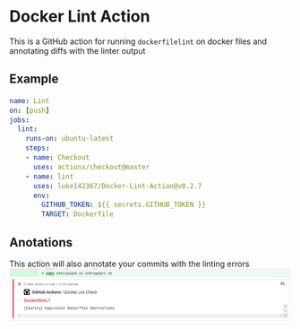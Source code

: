 # Docker Lint Action

This is a GitHub action for running `dockerfilelint` on docker files and annotating diffs with the linter output

## Example

```yaml
name: Lint
on: [push]
jobs:
  lint:
    runs-on: ubuntu-latest
    steps: 
    - name: Checkout
      uses: actions/checkout@master
    - name: lint
      uses: luke142367/Docker-Lint-Action@v0.2.7
      env:
        GITHUB_TOKEN: ${{ secrets.GITHUB_TOKEN }}
        TARGET: Dockerfile
```

## Anotations

This action will also annotate your commits with the linting errors
![example](res/example.png)